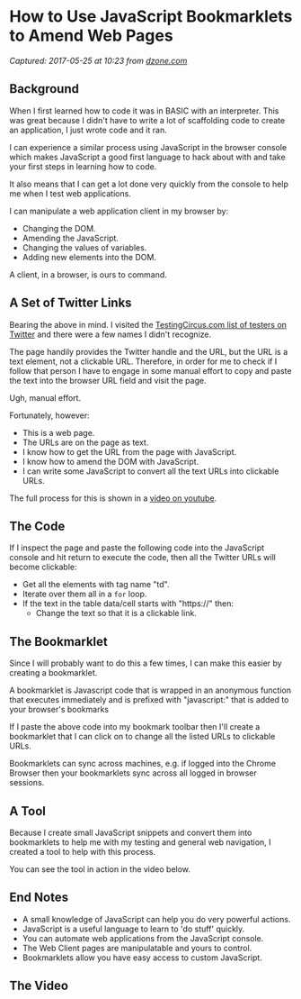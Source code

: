 # How to Use JavaScript Bookmarklets to Amend Web Pages

_Captured: 2017-05-25 at 10:23 from [dzone.com](https://dzone.com/articles/how-to-use-javascript-bookmarklets-to-amend-web-pa?edition=300092&utm_source=Daily%20Digest&utm_medium=email&utm_campaign=dd%202017-05-24)_

## Background

When I first learned how to code it was in BASIC with an interpreter. This was great because I didn't have to write a lot of scaffolding code to create an application, I just wrote code and it ran.

I can experience a similar process using JavaScript in the browser console which makes JavaScript a good first language to hack about with and take your first steps in learning how to code.

It also means that I can get a lot done very quickly from the console to help me when I test web applications.

I can manipulate a web application client in my browser by:

  * Changing the DOM.
  * Amending the JavaScript.
  * Changing the values of variables.
  * Adding new elements into the DOM.

A client, in a browser, is ours to command.

## A Set of Twitter Links

Bearing the above in mind. I visited the [TestingCircus.com list of testers on Twitter](https://www.testingcircus.com/testers-in-twitter/) and there were a few names I didn't recognize.

The page handily provides the Twitter handle and the URL, but the URL is a text element, not a clickable URL. Therefore, in order for me to check if I follow that person I have to engage in some manual effort to copy and paste the text into the browser URL field and visit the page.

Ugh, manual effort.

Fortunately, however:

  * This is a web page.
  * The URLs are on the page as text.
  * I know how to get the URL from the page with JavaScript.
  * I know how to amend the DOM with JavaScript.
  * I can write some JavaScript to convert all the text URLs into clickable URLs.

The full process for this is shown in a [video on youtube](https://youtu.be/M4NnLlffh2w).

## The Code

If I inspect the page and paste the following code into the JavaScript console and hit return to execute the code, then all the Twitter URLs will become clickable:

  * Get all the elements with tag name "td".
  * Iterate over them all in a `for` loop.
  * If the text in the table data/cell starts with "https://" then: 
    * Change the text so that it is a clickable link.

## The Bookmarklet

Since I will probably want to do this a few times, I can make this easier by creating a bookmarklet.

A bookmarklet is Javascript code that is wrapped in an anonymous function that executes immediately and is prefixed with "javascript:" that is added to your browser's bookmarks

If I paste the above code into my bookmark toolbar then I'll create a bookmarklet that I can click on to change all the listed URLs to clickable URLs.

Bookmarklets can sync across machines, e.g. if logged into the Chrome Browser then your bookmarklets sync across all logged in browser sessions.

## A Tool

Because I create small JavaScript snippets and convert them into bookmarklets to help me with my testing and general web navigation, I created a tool to help with this process.

You can see the tool in action in the video below.

## End Notes

  * A small knowledge of JavaScript can help you do very powerful actions.
  * JavaScript is a useful language to learn to 'do stuff' quickly.
  * You can automate web applications from the JavaScript console.
  * The Web Client pages are manipulatable and yours to control.
  * Bookmarklets allow you have easy access to custom JavaScript.

## The Video
